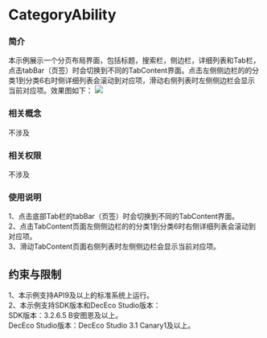 # CategoryAbility
### 简介
本示例展示一个分页布局界面，包括标题，搜索栏，侧边栏，详细列表和Tab栏，点击tabBar（页签）时会切换到不同的TabContent界面。点击左侧侧边栏的的分类1到分类6右时侧详细列表会滚动到对应项，滑动右侧列表时左侧侧边栏会显示当前对应项。效果图如下：
![](screenshots/CategoryAblity.gif)
### 相关概念
不涉及

### 相关权限
不涉及

### 使用说明
1、点击底部Tab栏的tabBar（页签）时会切换到不同的TabContent界面。  
2、点击TabContent页面左侧侧边栏的的分类1到分类6时右侧详细列表会滚动到对应项。  
3、滑动TabContent页面右侧列表时左侧侧边栏会显示当前对应项。

## 约束与限制
1、本示例支持API9及以上的标准系统上运行。  
2、本示例支持SDK版本和DecEco Studio版本：  
SDK版本：3.2.6.5 B安图恩及以上。  
DecEco Studio版本：DecEco Studio 3.1 Canary1及以上。
